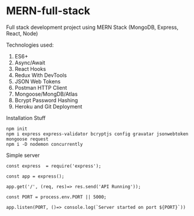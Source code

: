 # MERN-full-stack
Full stack development project using MERN Stack (MongoDB, Express, React, Node)

Technologies used:
1. ES6+
2. Async/Await
3. React Hooks
4. Redux With DevTools
5. JSON Web Tokens
6. Postman HTTP Client
7. Mongoose/MongDB/Atlas
8. Bcrypt Password Hashing
8. Heroku and Git Deployment

Installation Stuff

```
npm init
npm i express express-validator bcryptjs config gravatar jsonwebtoken mongoose request
npm i -D nodemon concurrently
```

Simple server 

```
const express  = require('express');

const app = express();

app.get('/', (req, res)=> res.send('API Running'));

const PORT = process.env.PORT || 5000;

app.listen(PORT, ()=> console.log(`Server started on port ${PORT}`))
```

